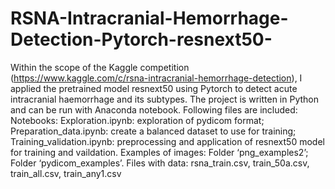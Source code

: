# RSNA-Intracranial-Hemorrhage-Detection-Pytorch-resnext50-
Within the scope of the Kaggle competition (https://www.kaggle.com/c/rsna-intracranial-hemorrhage-detection), I applied  the pretrained model resnext50 using Pytorch to detect acute intracranial haemorrhage and its subtypes.  The project is written in Python and can be run with Anaconda notebook. 
Following files are included: Notebooks:  Exploration.ipynb: exploration of pydicom format; Preparation_data.ipynb: create a balanced dataset to use for training; Training_validation.ipynb: preprocessing and application of resnext50 model for training and vaildation.
Examples of images: Folder ‘png_examples2’; Folder ‘pydicom_examples’.
Files with data: rsna_train.csv, train_50a.csv, train_all.csv, train_any1.csv
